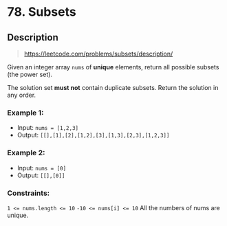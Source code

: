 # 78. Subsets

## Description
> https://leetcode.com/problems/subsets/description/

Given an integer array `nums` of **unique** elements, return all possible subsets (the power set).

The solution set **must not** contain duplicate subsets. Return the solution in any order.

### Example 1:
- Input: `nums = [1,2,3]`
- Output: `[[],[1],[2],[1,2],[3],[1,3],[2,3],[1,2,3]]`

### Example 2:
- Input: `nums = [0]`
- Output: `[[],[0]]`

### Constraints:
`1 <= nums.length <= 10`
`-10 <= nums[i] <= 10`
All the numbers of nums are unique.